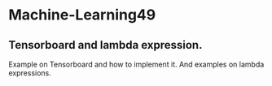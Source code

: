 # Machine-Learning49
Tensorboard and lambda expression.
-----------------------------
Example on Tensorboard and how to implement it.
And examples on lambda expressions.
